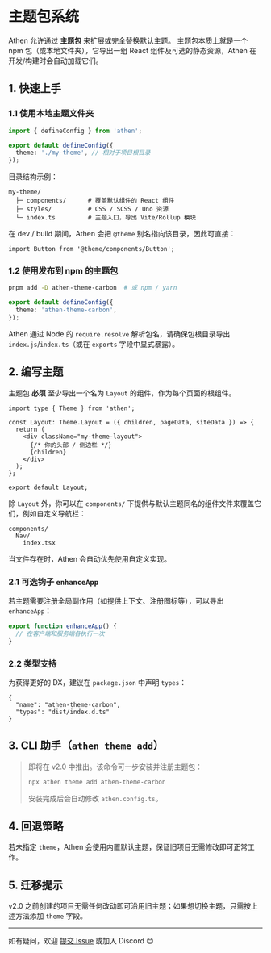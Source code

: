 # 主题包系统

Athen 允许通过 **主题包** 来扩展或完全替换默认主题。
主题包本质上就是一个 npm 包（或本地文件夹），它导出一组 React 组件及可选的静态资源，Athen 在开发/构建时会自动加载它们。

## 1. 快速上手

### 1.1 使用本地主题文件夹

```ts title="athen.config.ts"
import { defineConfig } from 'athen';

export default defineConfig({
  theme: './my-theme', // 相对于项目根目录
});
```

目录结构示例：

```text
my-theme/
  ├─ components/      # 覆盖默认组件的 React 组件
  ├─ styles/          # CSS / SCSS / Uno 资源
  └─ index.ts         # 主题入口，导出 Vite/Rollup 模块
```

在 dev / build 期间，Athen 会把 `@theme` 别名指向该目录，因此可直接：

```tsx
import Button from '@theme/components/Button';
```

### 1.2 使用发布到 npm 的主题包

```bash
pnpm add -D athen-theme-carbon  # 或 npm / yarn
```

```ts title="athen.config.ts"
export default defineConfig({
  theme: 'athen-theme-carbon',
});
```

Athen 通过 Node 的 `require.resolve` 解析包名，请确保包根目录导出 `index.js`/`index.ts`（或在 `exports` 字段中显式暴露）。

## 2. 编写主题

主题包 **必须** 至少导出一个名为 `Layout` 的组件，作为每个页面的根组件。

```tsx title="my-theme/Layout.tsx"
import type { Theme } from 'athen';

const Layout: Theme.Layout = ({ children, pageData, siteData }) => {
  return (
    <div className="my-theme-layout">
      {/* 你的头部 / 侧边栏 */}
      {children}
    </div>
  );
};

export default Layout;
```

除 `Layout` 外，你可以在 `components/` 下提供与默认主题同名的组件文件来覆盖它们，例如自定义导航栏：

```
components/
  Nav/
    index.tsx
```

当文件存在时，Athen 会自动优先使用自定义实现。

### 2.1 可选钩子 `enhanceApp`

若主题需要注册全局副作用（如提供上下文、注册图标等），可以导出 `enhanceApp`：

```ts
export function enhanceApp() {
  // 在客户端和服务端各执行一次
}
```

### 2.2 类型支持

为获得更好的 DX，建议在 `package.json` 中声明 `types`：

```jsonc
{
  "name": "athen-theme-carbon",
  "types": "dist/index.d.ts"
}
```

## 3. CLI 助手（`athen theme add`）

> 即将在 v2.0 中推出。该命令可一步安装并注册主题包：
>
> ```bash
> npx athen theme add athen-theme-carbon
> ```
>
> 安装完成后会自动修改 `athen.config.ts`。

## 4. 回退策略

若未指定 `theme`，Athen 会使用内置默认主题，保证旧项目无需修改即可正常工作。

## 5. 迁移提示

v2.0 之前创建的项目无需任何改动即可沿用旧主题；如果想切换主题，只需按上述方法添加 `theme` 字段。

---

如有疑问，欢迎 [提交 Issue](https://github.com/estjs/athen) 或加入 Discord 😊
